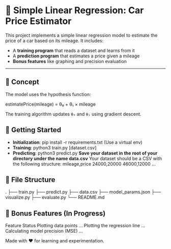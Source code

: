 # 🚗 Simple Linear Regression: Car Price Estimator

This project implements a simple linear regression model to estimate the price of a car based on its mileage. It includes:

- A **training program** that reads a dataset and learns from it
- A **prediction program** that estimates a price given a mileage
- **Bonus features** like graphing and precision evaluation

---

## 🧠 Concept

The model uses the hypothesis function:

estimatePrice(mileage) = θ₀ + θ₁ × mileage

The training algorithm updates `θ₀` and `θ₁` using gradient descent.


## 🚀 Getting Started
- **Initialization**: pip install -r requirements.txt (Use a virtual env)
- **Training**: python3 train.py [dataset.csv]
- **Predicting**: python3 predict.py
**Save your dataset in the root of your directory under the name data.csv**
Your dataset should be a CSV with the following structure:
mileage,price
24000,20000
46000,12000
...


## 📁 File Structure
.
├── train.py
├── predict.py
├── data.csv
├── model_params.json
├── visualize.py
├── evaluate.py
└── README.md




## 🏅 Bonus Features (In Progress)

Feature	Status
Plotting data points	...
Plotting the regression line	...
Calculating model precision (MSE)	...

Made with ❤️ for learning and experimentation.
